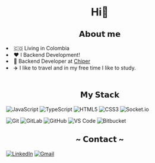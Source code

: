 <h1 align="center">Hi👋</h1>

<div>
 
<h2 align="center">𝗔𝗯𝗼𝘂𝘁 𝗺𝗲</h2>

<li>
  🇨🇴 Living in Colombia 
</li>
<li>
  ❤️ I Backend Development!
</li>
<li>
  💼 Backend Developer at <a href="https://growth.chiper.co/co/stores/">Chiper</a>
</li>
<li>
   ✈️ I like to travel and in my free time I like to study.
</li>
<br>
</div>


<div>
<h2 align="center">𝗠𝘆 𝗦𝘁𝗮𝗰𝗸</h2>
</div>


![JavaScript](https://img.shields.io/badge/-JavaScript-%23F7DF1C?style=flat-square&logo=javascript&logoColor=000000&labelColor=%23F7DF1C&color=%23FFCE5A)
![TypeScript](https://img.shields.io/badge/-TypeScript-007ACC?style=flat-square&logo=typescript&logoColor=white)
![HTML5](https://img.shields.io/badge/-HTML5-%23E44D27?style=flat-square&logo=html5&logoColor=ffffff)
![CSS3](https://img.shields.io/badge/-CSS3-%231572B6?style=flat-square&logo=css3)
![Socket.io](https://img.shields.io/badge/-Socket.io-black?style=flat-square&logo=socket.io)

![Git](https://img.shields.io/badge/-Git-%23F05032?style=flat-square&logo=git&logoColor=%23ffffff)
![GitLab](https://img.shields.io/badge/-GitLab-FCA121?style=flat-square&logo=gitlab)
![GitHub](https://img.shields.io/badge/github-%23121011.svg?style=flat-square&logo=github&logoColor=white)
![VS Code](https://img.shields.io/badge/-VSCode-%23007ACC?style=flat-square&logo=visual-studio-code)
![Bitbucket](https://img.shields.io/badge/bitbucket-%230047B3.svg?style=flat-square&logo=bitbucket&logoColor=white)


<div>
<h2 align="center"> ~ 𝗖𝗼𝗻𝘁𝗮𝗰𝘁 ~ </h2>
</div>

[![LinkedIn](https://img.shields.io/badge/linkedin-%230077B5.svg?style=flat-square&logo=linkedin&logoColor=white)](https://www.linkedin.com/in/mozzarth/)
[![Gmail](https://img.shields.io/badge/Gmail-D14836?style=flat-square&logo=gmail&logoColor=white)](mailto:moisescaicedo15@gmail.com)
